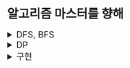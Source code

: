 # 알고리즘 마스터를 향해

<details>
<summary style="font-size: 20px">DFS, BFS</summary>
<div markdown="1">

|     날짜     |          단계          |                      백준 링크                       |                                   github 링크                                   |   메모리   |  시간   |
|:----------:|:--------------------:|:------------------------------------------------:|:-----------------------------------------------------------------------------:|:-------:|:-----:|
| 2023-06-07 | ![](TIER_IMG/S1.svg) |   [2667](https://www.acmicpc.net/problem/2667)   | [단지번호붙이기](https://github.com/gyur1kim/BOJ/blob/master/DFS%20BFS/2667_단지번호붙이기) | 10668KB | 124ms |
| 2023-06-11 | ![](TIER_IMG/G5.svg) | [7569](https://www.acmicpc.net/problem/7569) |   [토마토](https://github.com/gyur1kim/BOJ/blob/master/DFS%20BFS/7569_토마토)   | 141464KB | 848ms  |

</div>
</details>

<details>
<summary style="font-size: 20px">DP</summary>
<div markdown="1">

|     날짜     |          단계           |                     백준 링크                      |                                            github 링크                                             |  메모리   |  시간   |
|:----------:|:---------------------:|:----------------------------------------------:|:------------------------------------------------------------------------------------------------:|:------:|:-----:|
| 2023-05-13 | ![](TIER_IMG/B1.svg)  | [24416](https://www.acmicpc.net/problem/24416) | [피보나치 수 1](https://github.com/gyur1kim/BOJ/blob/master/DP/24416_알고리즘%20수업%20-%20피보나치%20수%201.js) | 9572KB | 124ms |
| 2023-05-13 | ![](TIER_IMG/S3.svg)  |  [9461](https://www.acmicpc.net/problem/9461)  |            [파도반 수열](https://github.com/gyur1kim/BOJ/blob/master/DP/9461_파도반%20수열.js)             | 9620KB | 116ms |
| 2023-05-24 | ![](TIER_IMG/S3.svg)  |  [1463](https://www.acmicpc.net/problem/1463)  |            [1로 만들기](https://github.com/gyur1kim/BOJ/blob/master/DP/1463_1로%20만들기.js)             |44560KB | 244ms |
| 2023-05-29 | ![](TIER_IMG/S3.svg)  |  [9095](https://www.acmicpc.net/problem/9095)  |   [1, 2, 3 더하기](https://github.com/gyur1kim/BOJ/blob/master/DP/9095_1%2C%202%2C%203%20더하기.js)    | 9364KB | 120ms |
| 2023-05-31 | ![](TIER_IMG/S3.svg)  | [11726](https://www.acmicpc.net/problem/11726) |           [2×n 타일링](https://github.com/gyur1kim/BOJ/blob/master/DP/11726_2×n%20타일링.js)           |   9660KB   | 188ms |
| 2023-06-02 | ![](TIER_IMG/S1.svg)  |  [1149](https://www.acmicpc.net/problem/1149)  |              [RGB 거리](https://github.com/gyur1kim/BOJ/blob/master/DP/1149_RGB%20거리)              | 9688KB | 128ms |
| 2023-06-03 | ![](TIER_IMG/S3.svg)  | [11727](https://www.acmicpc.net/problem/11727) |         [2×n 타일링 2](https://github.com/gyur1kim/BOJ/blob/master/DP/11727_2×n%20타일링%202)          | 9652KB | 200ms |
| 2023-06-06 | ![](TIER_IMG/G5.svg)  |  [2293](https://www.acmicpc.net/problem/2293)  |                [동전 1](https://github.com/gyur1kim/BOJ/blob/master/DP/2293_동전%201)                | 116200KB | 140ms |

</div>
</details>

<details>
<summary style="font-size: 20px">구현</summary>
<div markdown="1">

|     날짜     |          단계          |                     백준 링크                      |                               github 링크                               |  메모리   |   시간   |
|:----------:|:--------------------:|:----------------------------------------------:|:---------------------------------------------------------------------:|:------:|:------:|
| 2023-06-13 | ![](TIER_IMG/G4.svg) | [14502](https://www.acmicpc.net/problem/14502) |    [연구소](https://github.com/gyur1kim/BOJ/blob/master/구현/14502_연구소)    | 16472KB | 928ms |
| 2023-06-18 | ![](TIER_IMG/S4.svg) | [18110](https://www.acmicpc.net/problem/18110) | [solved.ac](https://github.com/gyur1kim/BOJ/blob/master/구현/18110_solved.ac.js) | 	39884KB | 352ms |

</div>
</details>
